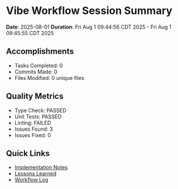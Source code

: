 # Vibe Workflow Session Summary

**Date**: 2025-08-01
**Duration**: Fri Aug 1 09:44:56 CDT 2025 - Fri Aug 1 09:45:55 CDT 2025

## Accomplishments

- Tasks Completed: 0
- Commits Made: 0
- Files Modified: 0 unique files

## Quality Metrics

- Type Check: PASSED
- Unit Tests: PASSED
- Linting: FAILED
- Issues Found: 3
- Issues Fixed: 0

## Quick Links

- [Implementation Notes](./implementation-notes.md)
- [Lessons Learned](./lessons-learned.md)
- [Workflow Log](./workflow-log.md)
